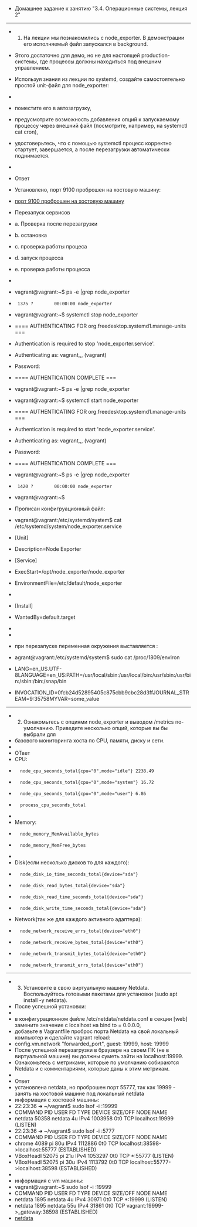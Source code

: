 -	Домашнее задание к занятию "3.4. Операционные системы, лекция 2"
____________________________________________________________________________
-	1. На лекции мы познакомились с node_exporter. В демонстрации его исполняемый файл запускался в background. 
-	Этого достаточно для демо, но не для настоящей production-системы, где процессы должны находиться под внешним управлением. 
-	Используя знания из лекции по systemd, создайте самостоятельно простой unit-файл для node_exporter:
-
-	поместите его в автозагрузку,
-	предусмотрите возможность добавления опций к запускаемому процессу через внешний файл (посмотрите, например, на systemctl cat cron),
-	удостоверьтесь, что с помощью systemctl процесс корректно стартует, завершается, а после перезагрузки автоматически поднимается.
-	
-	Ответ
-	Установлено, порт  9100 проброшен на хостовую машину:
-	[порт 9100 проброшен на хостовую машину](https://github.com/davlyatov-ts/OperationSystem-02/blob/master/9100.png)	
-	Перезапуск сервисов
-	a. Проверка после перезагрузки 
-	b. остановка
-	c. проверка работы процеса
-	d. запуск процесса
-	e. проверка работы процесса
-
-	vagrant@vagrant:~$ ps -e |grep node_exporter   
-	   1375 ?        00:00:00 node_exporter
-	vagrant@vagrant:~$ systemctl stop node_exporter
-	==== AUTHENTICATING FOR org.freedesktop.systemd1.manage-units ===
-	Authentication is required to stop 'node_exporter.service'.
-	Authenticating as: vagrant,,, (vagrant)
-	Password: 
-	==== AUTHENTICATION COMPLETE ===
-	vagrant@vagrant:~$ ps -e |grep node_exporter
-	vagrant@vagrant:~$ systemctl start node_exporter
-	==== AUTHENTICATING FOR org.freedesktop.systemd1.manage-units ===
-	Authentication is required to start 'node_exporter.service'.
-	Authenticating as: vagrant,,, (vagrant)
-	Password: 
-	==== AUTHENTICATION COMPLETE ===
-	vagrant@vagrant:~$ ps -e |grep node_exporter
-	   1420 ?        00:00:00 node_exporter
-	vagrant@vagrant:~$ 


-	Прописан конфигруационный файл:
-	vagrant@vagrant:/etc/systemd/system$ cat /etc/systemd/system/node_exporter.service
-	[Unit]
-	Description=Node Exporter
 
-	[Service]
-	ExecStart=/opt/node_exporter/node_exporter
-	EnvironmentFile=/etc/default/node_exporter
- 
-	[Install]
-	WantedBy=default.target
-
-
-	при перезапуске переменная окружения выставляется :
-	agrant@vagrant:/etc/systemd/system$ sudo cat /proc/1809/environ
-	LANG=en_US.UTF-8LANGUAGE=en_US:PATH=/usr/local/sbin:/usr/local/bin:/usr/sbin:/usr/bin:/sbin:/bin:/snap/bin
-	INVOCATION_ID=0fcb24d52895405c875cbb9cbc28d3ffJOURNAL_STREAM=9:35758MYVAR=some_value
_________________________________________________________________________________________________________________________
-	2. Ознакомьтесь с опциями node_exporter и выводом /metrics по-умолчанию. Приведите несколько опций, которые вы бы выбрали для 
-	базового мониторинга хоста по CPU, памяти, диску и сети.
-	
-	ОТвет
-	CPU:
-	    node_cpu_seconds_total{cpu="0",mode="idle"} 2238.49
-	    node_cpu_seconds_total{cpu="0",mode="system"} 16.72
-	    node_cpu_seconds_total{cpu="0",mode="user"} 6.86
-	    process_cpu_seconds_total
-    
-	Memory:
-	    node_memory_MemAvailable_bytes 
-	    node_memory_MemFree_bytes
-    
-	Disk(если несколько дисков то для каждого):
-	    node_disk_io_time_seconds_total{device="sda"} 
-	    node_disk_read_bytes_total{device="sda"} 
-	    node_disk_read_time_seconds_total{device="sda"} 
-	    node_disk_write_time_seconds_total{device="sda"}
    
-	Network(так же для каждого активного адаптера):
-	    node_network_receive_errs_total{device="eth0"} 
-	    node_network_receive_bytes_total{device="eth0"} 
-	    node_network_transmit_bytes_total{device="eth0"}
-	    node_network_transmit_errs_total{device="eth0"}
____________________________________________________________________________________________________________________________
-	3. Установите в свою виртуальную машину Netdata. Воспользуйтесь готовыми пакетами для установки (sudo apt install -y netdata). 
-	После успешной установки:
-
-	в конфигурационном файле /etc/netdata/netdata.conf в секции [web] замените значение с localhost на bind to = 0.0.0.0,
-	добавьте в Vagrantfile проброс порта Netdata на свой локальный компьютер и сделайте vagrant reload:
-	config.vm.network "forwarded_port", guest: 19999, host: 19999
-	После успешной перезагрузки в браузере на своем ПК (не в виртуальной машине) вы должны суметь зайти на localhost:19999. 
-	Ознакомьтесь с метриками, которые по умолчанию собираются Netdata и с комментариями, которые даны к этим метрикам.
-
-	Ответ
-	установлена netdata, но проброшен порт 55777, так как 19999 - занять на хостовой машине под локальный netdata 
-	информация с хостовой машины:
-	22:23:36 ➜  ~/vagrant$ sudo lsof -i :19999
-	COMMAND   PID    USER   FD   TYPE  DEVICE SIZE/OFF NODE NAME
-	netdata 50358 netdata    4u  IPv4 1003958      0t0  TCP localhost:19999 (LISTEN)
-	22:23:36 ➜ ~/vagrant$ sudo lsof -i :5777
-	COMMAND     PID USER   FD   TYPE  DEVICE SIZE/OFF NODE NAME
-	chrome     4089 pi   80u  IPv4 1112886      0t0  TCP localhost:38598->localhost:55777 (ESTABLISHED)
-	VBoxHeadl 52075 pi   21u  IPv4 1053297      0t0  TCP *:55777 (LISTEN)
-	VBoxHeadl 52075 pi   30u  IPv4 1113792      0t0  TCP localhost:55777->localhost:38598 (ESTABLISHED)
-
-	информация с vm машины:
-	vagrant@vagrant:~$ sudo lsof -i :19999
-	COMMAND  PID    USER   FD   TYPE DEVICE SIZE/OFF NODE NAME
-	netdata 1895 netdata    4u  IPv4  30971      0t0  TCP *:19999 (LISTEN)
-	netdata 1895 netdata   55u  IPv4  31861      0t0  TCP vagrant:19999->_gateway:38598 (ESTABLISHED)
-	[netdata]()
